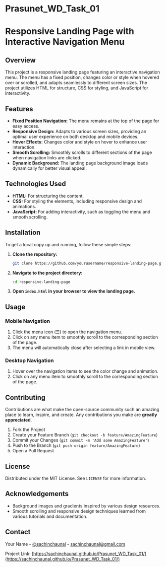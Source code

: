 # Prasunet_WD_Task_01

# Responsive Landing Page with Interactive Navigation Menu

## Overview

This project is a responsive landing page featuring an interactive navigation menu. The menu has a fixed position, changes color or style when hovered over or scrolled, and adapts seamlessly to different screen sizes. The project utilizes HTML for structure, CSS for styling, and JavaScript for interactivity.

## Features

- **Fixed Position Navigation:** The menu remains at the top of the page for easy access.
- **Responsive Design:** Adapts to various screen sizes, providing an optimal user experience on both desktop and mobile devices.
- **Hover Effects:** Changes color and style on hover to enhance user interaction.
- **Smooth Scrolling:** Smoothly scrolls to different sections of the page when navigation links are clicked.
- **Dynamic Background:** The landing page background image loads dynamically for better visual appeal.

## Technologies Used

- **HTML:** For structuring the content.
- **CSS:** For styling the elements, including responsive design and animations.
- **JavaScript:** For adding interactivity, such as toggling the menu and smooth scrolling.

## Installation

To get a local copy up and running, follow these simple steps:

1. **Clone the repository:**
   ```sh
   git clone https://github.com/yourusername/responsive-landing-page.git
   ```
2. **Navigate to the project directory:**
   ```sh
   cd responsive-landing-page
   ```

3. **Open `index.html` in your browser to view the landing page.**

## Usage

### Mobile Navigation

1. Click the menu icon (☰) to open the navigation menu.
2. Click on any menu item to smoothly scroll to the corresponding section of the page.
3. The menu will automatically close after selecting a link in mobile view.

### Desktop Navigation

1. Hover over the navigation items to see the color change and animation.
2. Click on any menu item to smoothly scroll to the corresponding section of the page.


## Contributing

Contributions are what make the open-source community such an amazing place to learn, inspire, and create. Any contributions you make are **greatly appreciated**.

1. Fork the Project
2. Create your Feature Branch (`git checkout -b feature/AmazingFeature`)
3. Commit your Changes (`git commit -m 'Add some AmazingFeature'`)
4. Push to the Branch (`git push origin feature/AmazingFeature`)
5. Open a Pull Request

## License

Distributed under the MIT License. See `LICENSE` for more information.

## Acknowledgements

- Background images and gradients inspired by various design resources.
- Smooth scrolling and responsive design techniques learned from various tutorials and documentation.

## Contact

Your Name - [@sachinchaunal](https://www.linkedin.com/in/sachin-chaunal-0a510b242) - sachinchaunal@gmail.com

Project Link: [https://sachinchaunal.github.io/Prasunet_WD_Task_01/](https://sachinchaunal.github.io/Prasunet_WD_Task_01/)

